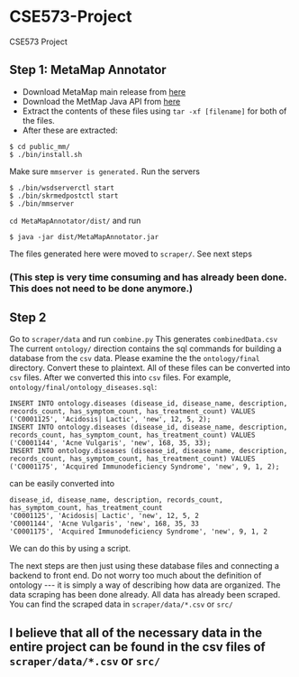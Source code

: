 # CSE573-Project
CSE573 Project

## Step 1: MetaMap Annotator
* Download MetaMap main release from [here](https://metamap.nlm.nih.gov/MainDownload.shtml)
* Download the MetMap Java API from [here](https://metamap.nlm.nih.gov/JavaApi.shtml)
* Extract the contents of these files using `tar -xf [filename]` for both of the files.
* After these are extracted:
```
$ cd public_mm/
$ ./bin/install.sh
```
Make sure ```mmserver is generated.```
Run the servers
```
$ ./bin/wsdserverctl start
$ ./bin/skrmedpostctl start
$ ./bin/mmserver
```
`cd MetaMapAnnotator/dist/` and run
```
$ java -jar dist/MetaMapAnnotator.jar
```
The files generated here were moved to `scraper/`. See next steps
### (This step is very time consuming and has already been done. This does not need to be done anymore.)




## Step 2
Go to `scraper/data` and run `combine.py`
This generates `combinedData.csv`
The current `ontology/` direction contains the sql commands for building a database from the `csv` data.
Please examine the the `ontology/final` directory. Convert these to plaintext. All of these files can be converted into `csv` files. After we converted this into `csv` files. 
For example, `ontology/final/ontology_diseases.sql`:
```INSERT INTO ontology.diseases (disease_id, disease_name, description, records_count, has_symptom_count, has_treatment_count) VALUES ('C0000833', 'Abscess', 'new', 23, 4, 8);
INSERT INTO ontology.diseases (disease_id, disease_name, description, records_count, has_symptom_count, has_treatment_count) VALUES ('C0001125', 'Acidosis| Lactic', 'new', 12, 5, 2);
INSERT INTO ontology.diseases (disease_id, disease_name, description, records_count, has_symptom_count, has_treatment_count) VALUES ('C0001144', 'Acne Vulgaris', 'new', 168, 35, 33);
INSERT INTO ontology.diseases (disease_id, disease_name, description, records_count, has_symptom_count, has_treatment_count) VALUES ('C0001175', 'Acquired Immunodeficiency Syndrome', 'new', 9, 1, 2);
```
can be easily converted into
```angular2html
disease_id, disease_name, description, records_count, has_symptom_count, has_treatment_count
'C0001125', 'Acidosis| Lactic', 'new', 12, 5, 2
'C0001144', 'Acne Vulgaris', 'new', 168, 35, 33
'C0001175', 'Acquired Immunodeficiency Syndrome', 'new', 9, 1, 2
```

We can do this by using a script.

The next steps are then just using these database files and connecting a backend to front end. Do not worry too much about the definition of ontology --- it is simply a way of describing how data are organized. The data scraping has been done already. All data has already been scraped. You can find the scraped data in `scraper/data/*.csv` or `src/` 
## I believe that all of the necessary data in the entire project can be found in the csv files of `scraper/data/*.csv` or `src/`
